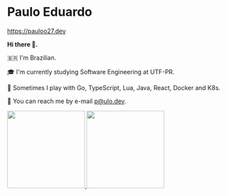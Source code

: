 # Paulo Eduardo 

https://pauloo27.dev

**Hi there 👋.**

🇧🇷 I'm Brazilian.

🎓 I'm currently studying Software Engineering at UTF-PR.

🌱 Sometimes I play with Go, TypeScript, Lua, Java, React, Docker and K8s.

📧 You can reach me by e-mail p@ulo.dev.

<div>
  <a href="https://github.com/pauloo27">
    <img height="180em" src="https://github-readme-stats.vercel.app/api?username=pauloo27&show_icons=true&theme=radical&include_all_commits=true&count_private=true"/>
    <img height="180em" src="https://github-readme-stats.vercel.app/api/top-langs/?username=Pauloo27&layout=compact&langs_count=10&theme=radical" />
  </a>
</div>

<br/>
